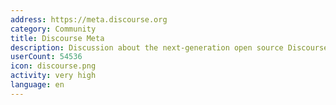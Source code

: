 ```yaml
---
address: https://meta.discourse.org
category: Community
title: Discourse Meta
description: Discussion about the next-generation open source Discourse forum software
userCount: 54536
icon: discourse.png
activity: very high
language: en
---
```

